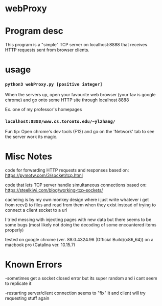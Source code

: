 # webProxy

# Program desc
This program is a "simple" TCP server on localhost:8888 that receives HTTP requests sent
from browser clients.

# usage

### `python3 webProxy.py [positive integer]`

When the servers up, open your favourite web browser (your fav is google chrome) and go onto some HTTP site through localhost 8888

Ex. one of my professor's homepages

### `localhost:8888/www.cs.toronto.edu/~ylzhang/`

Fun tip: Open chrome's dev tools (F12) and go on the 'Network' tab to see the server work its magic.

# Misc Notes
code for forwarding HTTP requests and responses based on: 
https://pymotw.com/3/socket/tcp.html

code that lets TCP server handle simultaneous connections based on:
https://steelkiwi.com/blog/working-tcp-sockets/

cacheing is by my own monkey design where i just write whatever i get from recv() to files and read
from them when they exist instead of trying to connect a client socket to a url

I tried messing with injecting pages with new data but there seems to be some bugs
(most likely not doing the decoding of some encountered items properly)

tested on google chrome (ver. 88.0.4324.96 (Official Build)(x86_64)) on a macbook pro (Catalina ver. 10.15.7)

# Known Errors
-sometimes get a socket closed error but its super random and i cant seem to replicate it

-restarting server/client connection seems to "fix" it and client will try requesting stuff again
